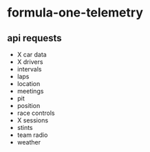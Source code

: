 # formula-one-telemetry

## api requests
- X car data
- X drivers 
- intervals
- laps
- location
- meetings
- pit
- position
- race controls
- X sessions
- stints
- team radio
- weather
